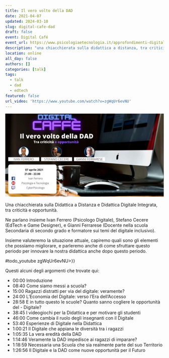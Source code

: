 ```yaml
---
title: Il vero volto della DAD
date: 2021-04-07
updated: 2024-03-10
slug: digital-cafe-dad
draft: false
event: Digital Café
event_url: https://www.psicologiaetecnologia.it/approfondimenti-digitali/didattica-distanza-criticita-opportunita
description: "una chiacchierata sulla didattica a distanza, tra criticità e opportunità."
location: online
all_day: false
authors: []
categories: [talk]
tags:
  - talk
  - dad
  - edtech
featured: false
url_video: 'https://www.youtube.com/watch?v=zgWqUr6evNU'
---
```

![](../../../assets/img/event/digital-cafe-dad.jpg)

Una chiacchierata sulla Didattica a Distanza e Didattica Digitale Integrata, tra criticità e opportunità.

Ne parlano insieme Ivan Ferrero (Psicologo Digitale), Stefano Cecere (EdTech e Game Designer), e Gianni Ferrarese (Docente nella scuola Secondaria di secondo grado e formatore sui temi del digitale inclusivo).

Insieme valuteremo la situazione attuale, capiremo quali sono gli elementi che possiamo migliorare, e parleremo anche di come sfruttare questo periodo per innovare la nostra didattica anche dopo questo periodo.

#todo_youtube zgWqUr6evNU>}}

Questi alcuni degli argomenti che trovate qui:  
- 00:00 Introduzione
- 08:40 Come siamo messi a scuola?
- 15:00 Ragazzi distratti per via del digitale: veramente?
- 24:00 L’Economia del Digitale: verso l’Era dell’Accesso
- 28:58 E in tutto questo le scuole? Quanto sanno cogliere le opportunità del - Digitale?
- 38:45 I videogiochi per la Didattica e per motivare gli studenti
- 46:00 Come cambia il ruolo degli insegnanti con il Digitale
- 53:40 Esperienze di Digitale nella Didattica
- 1:00:21 Il Digitale che appiana le diversità tra i ragazzi
- 1:05:35 La vera eredità della DAD
- 1:14:46 Veramente la DAD impedisce ai ragazzi di imparare?
- 1:18:59 Necessaria una Scuola che sia realmente parte del suo Territorio
- 1:26:56 Il Digitale e la DAD come nuove opportunità per il Futuro
